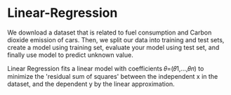 # Linear-Regression

We download a dataset that is related to fuel consumption and Carbon dioxide emission of cars.
Then, we split our data into training and test sets, create a model using training set, evaluate your model using test set, 
and finally use model to predict unknown value.

Linear Regression fits a linear model with coefficients  𝜃=(𝜃1,...,𝜃𝑛)  to minimize the 'residual sum of squares' 
between the independent x in the dataset, and the dependent y by the linear approximation.
